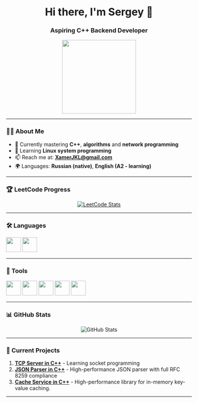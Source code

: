 <h1 align="center">Hi there, I'm Sergey 👋</h1>
<h3 align="center">Aspiring C++ Backend Developer</h3>

<div align="center">
  <img src="https://media0.giphy.com/media/v1.Y2lkPTc5MGI3NjExYzlieGU3MDh4Z2hoMWZiM2hsOGVjcXBrM3IwMTE0ZjlmcmtvYmYzcCZlcD12MV9pbnRlcm5hbF9naWZfYnlfaWQmY3Q9Zw/3oKIPnAiaMCws8nOsE/giphy.gif" width="200" height="200" >
</div>

---

### 🧑‍💻 About Me

- 📖 Currently mastering **C++**, **algorithms** and **network programming**
- 🌱 Learning **Linux system programming**
- 📫 Reach me at: **XamerJKL@gmail.com**
- 🌍 Languages: **Russian (native)**, **English (A2 - learning)**

---

### 🏆 LeetCode Progress

<div align="center">
  <a href="https://leetcode.com/sendlE/">
    <img src="https://leetcard.jacoblin.cool/sendlE?theme=dark&font=Karla" alt="LeetCode Stats"/>
  </a>
</div>

---

### 🛠️ Languages

<p align="left">
<img src="https://cdn.jsdelivr.net/gh/devicons/devicon@latest/icons/c/c-line.svg" height="40" width="40" />
<img src="https://cdn.jsdelivr.net/gh/devicons/devicon@latest/icons/cplusplus/cplusplus-original.svg" height="40" width="40"/>

---

### 🧰 Tools

<p align="left">
<img src="https://cdn.jsdelivr.net/gh/devicons/devicon@latest/icons/vscode/vscode-original.svg" height="40"width="40"/>
<img src="https://cdn.jsdelivr.net/gh/devicons/devicon@latest/icons/vim/vim-original.svg" height="40"width="40"/>
<img src="https://cdn.jsdelivr.net/gh/devicons/devicon@latest/icons/git/git-original.svg" height="40" width="40"/>
<img src="https://cdn.jsdelivr.net/gh/devicons/devicon@latest/icons/github/github-original-wordmark.svg" height="40"width="40" />
 <img src="https://cdn.jsdelivr.net/gh/devicons/devicon@latest/icons/ubuntu/ubuntu-original.svg" height="40"width="40"/>
</p>

---

### 📊 GitHub Stats

<div align="center">
  <img src="https://github-readme-stats.vercel.app/api?username=sendlE1337&show_icons=true&theme=radical" alt="GitHub Stats" />
</div>

---

### 🔨 Current Projects

1. **[TCP Server in C++](https://github.com/sendlE1337/chat_server.git)** - Learning socket programming
2. **[JSON Parser in C++](https://github.com/sendlE1337/JSON_Parser)** - High-performance JSON parser with full RFC 8259 compliance
3. **[Cache Service in C++](https://github.com/sendlE1337/KeyValue-store)** - High-performance library for in-memory key-value caching. 

---
